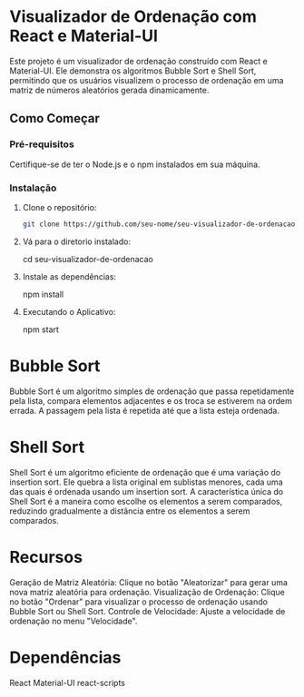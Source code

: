 # Visualizador de Ordenação com React e Material-UI

Este projeto é um visualizador de ordenação construído com React e Material-UI. Ele demonstra os algoritmos Bubble Sort e Shell Sort, permitindo que os usuários visualizem o processo de ordenação em uma matriz de números aleatórios gerada dinamicamente.

## Como Começar

### Pré-requisitos

Certifique-se de ter o Node.js e o npm instalados em sua máquina.

### Instalação

1. Clone o repositório:

   ```bash
   git clone https://github.com/seu-nome/seu-visualizador-de-ordenacao.git

2. Vá para o diretorio instalado:

    cd seu-visualizador-de-ordenacao

3. Instale as dependências:

    npm install

3. Executando o Aplicativo:

    npm start


# Bubble Sort

  Bubble Sort é um algoritmo simples de ordenação que passa repetidamente pela lista, compara elementos adjacentes e os troca se      estiverem na ordem errada. A passagem pela lista é repetida até que a lista esteja ordenada.

# Shell Sort

  Shell Sort é um algoritmo eficiente de ordenação que é uma variação do insertion sort. Ele quebra a lista original em sublistas     menores, cada uma das quais é ordenada usando um insertion sort. A característica única do Shell Sort é a maneira como escolhe os   elementos a serem comparados, reduzindo gradualmente a distância entre os elementos a serem comparados.

# Recursos
  Geração de Matriz Aleatória: Clique no botão "Aleatorizar" para gerar uma nova matriz aleatória para ordenação.
  Visualização de Ordenação: Clique no botão "Ordenar" para visualizar o processo de ordenação usando Bubble Sort ou Shell Sort.
  Controle de Velocidade: Ajuste a velocidade de ordenação no menu "Velocidade".

# Dependências
  React
  Material-UI
  react-scripts
